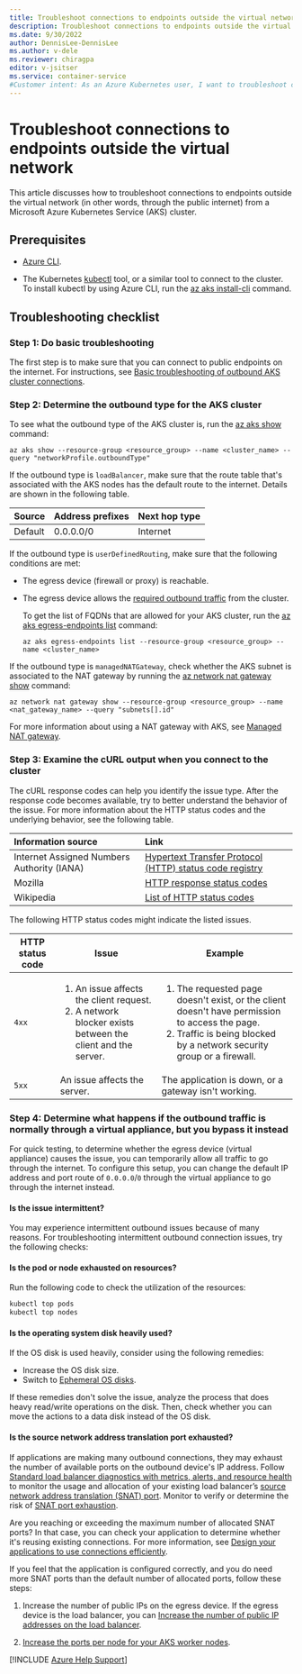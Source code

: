 ```yaml
---
title: Troubleshoot connections to endpoints outside the virtual network
description: Troubleshoot connections to endpoints outside the virtual network (through the public internet) from an Azure Kubernetes Service (AKS) cluster.
ms.date: 9/30/2022
author: DennisLee-DennisLee
ms.author: v-dele
ms.reviewer: chiragpa
editor: v-jsitser
ms.service: container-service
#Customer intent: As an Azure Kubernetes user, I want to troubleshoot connections to endpoints outside the virtual network so that I don't experience outbound connection issues from an Azure Kubernetes Service (AKS) cluster.
---
```

# Troubleshoot connections to endpoints outside the virtual network

This article discusses how to troubleshoot connections to endpoints outside the virtual network (in other words, through the public internet) from a Microsoft Azure Kubernetes Service (AKS) cluster.

## Prerequisites

- [Azure CLI](/cli/azure/install-azure-cli).

- The Kubernetes [kubectl](https://kubernetes.io/docs/reference/kubectl/overview/) tool, or a similar tool to connect to the cluster. To install kubectl by using Azure CLI, run the [az aks install-cli](/cli/azure/aks#az-aks-install-cli) command.

## Troubleshooting checklist

### Step 1: Do basic troubleshooting

The first step is to make sure that you can connect to public endpoints on the internet. For instructions, see [Basic troubleshooting of outbound AKS cluster connections](basic-troubleshooting-outbound-connections.md).

### Step 2: Determine the outbound type for the AKS cluster

To see what the outbound type of the AKS cluster is, run the [az aks show](/cli/azure/aks#az-aks-show) command:

```azurecli
az aks show --resource-group <resource_group> --name <cluster_name> --query "networkProfile.outboundType"
```

If the outbound type is `loadBalancer`, make sure that the route table that's associated with the AKS nodes has the default route to the internet. Details are shown in the following table.

| Source  | Address prefixes | Next hop type |
|:--------|:-----------------|:--------------|
| Default | 0.0.0.0/0        | Internet      |

If the outbound type is `userDefinedRouting`, make sure that the following conditions are met:

- The egress device (firewall or proxy) is reachable.

- The egress device allows the [required outbound traffic](/azure/aks/limit-egress-traffic#required-outbound-network-rules-and-fqdns-for-aks-clusters) from the cluster.

  To get the list of FQDNs that are allowed for your AKS cluster, run the [az aks egress-endpoints list](/cli/azure/aks/egress-endpoints#az-aks-egress-endpoints-list) command:

  ```azurecli
  az aks egress-endpoints list --resource-group <resource_group> --name <cluster_name>
  ```

If the outbound type is `managedNATGateway`, check whether the AKS subnet is associated to the NAT gateway by running the [az network nat gateway show](/cli/azure/network/nat/gateway#az-network-nat-gateway-show) command:

```azurecli
az network nat gateway show --resource-group <resource_group> --name <nat_gateway_name> --query "subnets[].id"
```

For more information about using a NAT gateway with AKS, see [Managed NAT gateway](/azure/aks/nat-gateway).

### Step 3: Examine the cURL output when you connect to the cluster

The cURL response codes can help you identify the issue type. After the response code becomes available, try to better understand the behavior of the issue. For more information about the HTTP status codes and the underlying behavior, see the following table.

| Information source | Link |
|:-|:-|
| Internet Assigned Numbers Authority (IANA) | [Hypertext Transfer Protocol (HTTP) status code registry](https://www.iana.org/assignments/http-status-codes/http-status-codes.xhtml) |
| Mozilla | [HTTP response status codes](https://developer.mozilla.org/docs/Web/HTTP/Status) |
| Wikipedia | [List of HTTP status codes](https://wikipedia.org/wiki/List_of_HTTP_status_codes) |

The following HTTP status codes might indicate the listed issues.

| HTTP status code | Issue | Example |
|--|--|--|
| `4xx` | <ol> <li>An issue affects the client request.</li> <li>A network blocker exists between the client and the server.</li> </ol> | <ol> <li>The requested page doesn't exist, or the client doesn't have permission to access the page.</li> <li>Traffic is being blocked by a network security group or a firewall.</li> </ol> |
| `5xx` | An issue affects the server. | The application is down, or a gateway isn't working. |

### Step 4: Determine what happens if the outbound traffic is normally through a virtual appliance, but you bypass it instead

For quick testing, to determine whether the egress device (virtual appliance) causes the issue, you can temporarily allow all traffic to go through the internet. To configure this setup, you can change the default IP address and port route of `0.0.0.0`/`0` through the virtual appliance to go through the internet instead.

#### Is the issue intermittent?

You may experience intermittent outbound issues because of many reasons. For troubleshooting intermittent outbound connection issues, try the following checks:

#### Is the pod or node exhausted on resources?

Run the following code to check the utilization of the resources:

```bash
kubectl top pods
kubectl top nodes
```

#### Is the operating system disk heavily used?

If the OS disk is used heavily, consider using the following remedies:

- Increase the OS disk size.
- Switch to [Ephemeral OS disks](/azure/aks/cluster-configuration#ephemeral-os).

If these remedies don't solve the issue, analyze the process that does heavy read/write operations on the disk. Then, check whether you can move the actions to a data disk instead of the OS disk.

#### Is the source network address translation port exhausted?

If applications are making many outbound connections, they may exhaust the number of available ports on the outbound device's IP address. Follow [Standard load balancer diagnostics with metrics, alerts, and resource health](/azure/load-balancer/load-balancer-standard-diagnostics) to monitor the usage and allocation of your existing load balancer’s [source network address translation (SNAT) port](/azure/load-balancer/load-balancer-outbound-connections#what-are-snat-ports). Monitor to verify or determine the risk of [SNAT port exhaustion](/azure/load-balancer/load-balancer-outbound-connections#port-exhaustion).

Are you reaching or exceeding the maximum number of allocated SNAT ports? In that case, you can check your application to determine whether it's reusing existing connections. For more information, see [Design your applications to use connections efficiently](/azure/load-balancer/troubleshoot-outbound-connection#design-your-applications-to-use-connections-efficiently).

If you feel that the application is configured correctly, and you do need more SNAT ports than the default number of allocated ports, follow these steps:

1. Increase the number of public IPs on the egress device. If the egress device is the load balancer, you can [Increase the number of public IP addresses on the load balancer](/azure/aks/load-balancer-standard#scale-the-number-of-managed-outbound-public-ips).

1. [Increase the ports per node for your AKS worker nodes](/azure/aks/load-balancer-standard#configure-the-allocated-outbound-ports).

[!INCLUDE [Azure Help Support](../../includes/azure-help-support.md)]
